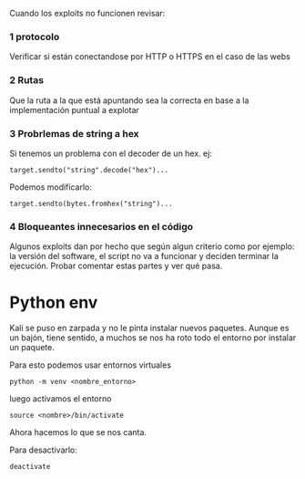 Cuando los exploits no funcionen revisar:


### 1 protocolo

Verificar si están conectandose por HTTP o HTTPS en el caso de las webs

### 2 Rutas

Que la ruta a la que está apuntando sea la correcta en base a la implementación puntual a explotar

### 3 Probrlemas de string a hex

Si tenemos un problema con el decoder de un hex. ej:

    target.sendto("string".decode("hex")...

Podemos modificarlo:

    target.sendto(bytes.fromhex("string")...

### 4 Bloqueantes innecesarios en el código

Algunos exploits dan por hecho que según algun criterio como por ejemplo: la versión del software, el script no va a funcionar y deciden terminar la ejecución. Probar comentar estas partes y ver qué pasa.

# Python env

Kali se puso en zarpada y no le pinta instalar nuevos paquetes. Aunque es un bajón, tiene sentido, a muchos se nos ha roto todo el entorno por instalar un paquete.

Para esto podemos usar entornos virtuales

    python -m venv <nombre_entorno>

luego activamos el entorno

    source <nombre>/bin/activate

Ahora hacemos lo que se nos canta.

Para desactivarlo:

    deactivate
